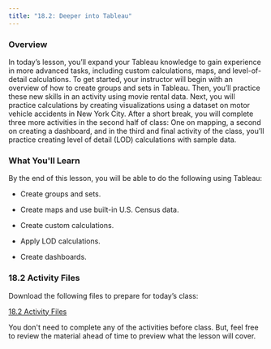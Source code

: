 ```yaml
---
title: "18.2: Deeper into Tableau"
---
```


<img style="display: none;" src="https://static.bc-edx.com/data/dl-1-2/m18/lms/img/banner.jpg" alt="lesson banner" />

### Overview

In today’s lesson, you’ll expand your Tableau knowledge to gain experience in more advanced tasks, including custom calculations, maps, and level-of-detail calculations. To get started, your instructor will begin with an overview of how to create groups and sets in Tableau. Then, you’ll practice these new skills in an activity using movie rental data. Next, you will practice calculations by creating visualizations using a dataset on motor vehicle accidents in New York City. After a short break, you will complete three more activities in the second half of class: One on mapping, a second on creating a dashboard, and in the third and final activity of the class, you’ll practice creating level of detail (LOD) calculations with sample data.

### What You'll Learn

By the end of this lesson, you will be able to do the following using Tableau:

* Create groups and sets.

* Create maps and use built-in U.S. Census data.

* Create custom calculations.

* Apply LOD calculations.

* Create dashboards.

### 18.2 Activity Files

Download the following files to prepare for today’s class:

[18.2 Activity Files](https://static.bc-edx.com/data/dl-1-2/m18/lms/activities/Class_2_Activities.zip)

You don't need to complete any of the activities before class. But, feel free to review the material ahead of time to preview what the lesson will cover.
